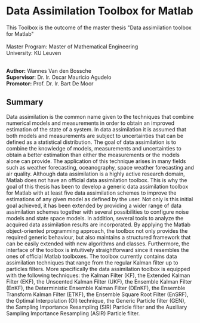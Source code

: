 # Data Assimilation Toolbox for Matlab

This Toolbox is the outcome of the master thesis "Data assimilation toolbox for Matlab" <br><br>
Master Program: Master of Mathematical Engineering <br>
University: KU Leuven <br><br>

<strong>Author:</strong> Wannes Van den Bossche <br>
<strong>Supervisor</strong>: Dr. Ir. Oscar Mauricio Agudelo <br>
<strong>Promotor:</strong>  Prof. Dr. Ir. Bart De Moor <br>


  

## Summary
Data assimilation is the common name given to the techniques that combine numerical models and measurements in order to obtain an improved estimation of the state
of a system. In data assimilation it is assumed that both models and measurements
are subject to uncertainties that can be defined as a statistical distribution. The
goal of data assimilation is to combine the knowledge of models, measurements and
uncertainties to obtain a better estimation than either the measurements or the
models alone can provide. The application of this technique arises in many fields
such as weather forecasting, oceanography, space weather forecasting and air quality.
Although data assimilation is a highly active research domain, Matlab does not
have an official data assimilation toolbox. This is why the goal of this thesis has
been to develop a generic data assimilation toolbox for Matlab with at least five
data assimilation schemes to improve the estimations of any given model as defined
by the user. Not only is this initial goal achieved, it has been extended by providing
a wider range of data assimilation schemes together with several possibilities to
configure noise models and state space models. In addition, several tools to analyze
the acquired data assimilation results are incorporated. By applying the Matlab
object-oriented programming approach, the toolbox not only provides the required
generic behaviour, but also maintains a structured framework that can be easily
extended with new algorithms and classes. Furthermore, the interface of the toolbox
is intuitively straightforward since it resembles the ones of official Matlab toolboxes.
The toolbox currently contains data assimilation techniques that range from the
regular Kalman filter up to particles filters. More specifically the data assimilation
toolbox is equipped with the following techniques: the Kalman Filter (KF), the
Extended Kalman Filter (EKF), the Unscented Kalman Filter (UKF), the Ensemble
Kalman Filter (EnKF), the Deterministic Ensemble Kalman Filter (DEnKF), the
Ensemble Transform Kalman Filter (ETKF), the Ensemble Square Root Filter
(EnSRF), the Optimal Interpolation (OI) technique, the Generic Particle filter
(GEN), the Sampling Importance Resampling (SIR) Particle filter and the Auxiliary
Sampling Importance Resampling (ASIR) Particle filter.
